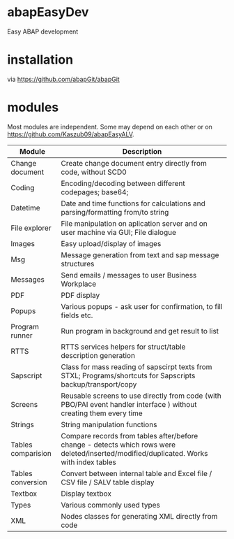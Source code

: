# abapEasyDev
Easy ABAP development

# installation
via https://github.com/abapGit/abapGit

# modules
Most modules are independent. Some may depend on each other or on https://github.com/Kaszub09/abapEasyALV.

| Module | Description | 
| - | - |
| Change document | Create change document entry directly from code, without SCD0 |
| Coding | Encoding/decoding between different codepages; base64; |
| Datetime | Date and time functions for calculations and parsing/formatting from/to string |
| File explorer | File manipulation on aplication server and on user machine via GUI; File dialogue |
| Images | Easy upload/display of images |
| Msg | Message generation from text and sap message structures |
| Messages | Send emails / messages to user Business Workplace |
| PDF | PDF display |
| Popups | Various popups - ask user for confirmation, to fill fields etc. |
| Program runner | Run program in background and get result to list |
| RTTS | RTTS services helpers for struct/table description generation |
| Sapscript | Class for mass reading of sapscirpt texts from STXL; Programs/shortcuts for Sapscripts backup/transport/copy |
| Screens | Reusable screens to use directly from code (with PBO/PAI event handler interface ) without creating them every time |
| Strings | String manipulation functions |
| Tables comparision | Compare records from tables after/before change - detects which rows were deleted/inserted/modified/duplicated. Works with index tables |
| Tables conversion | Convert between internal table and Excel file / CSV file / SALV table display |
| Textbox | Display textbox |
| Types | Various commonly used types |
| XML | Nodes classes for generating XML directly from code |
